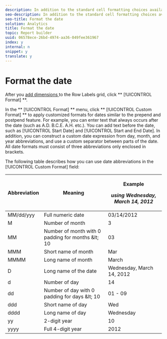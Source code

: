 ```yaml
---
description: In addition to the standard cell formatting choices available through Excel's Format > Cells (Ctrl+1) feature, you can apply limited formatting to cell ranges with report builder. These formatting choices depend on the metric you have chosen.
seo-description: In addition to the standard cell formatting choices available through Excel's Format > Cells (Ctrl+1) feature, you can apply limited formatting to cell ranges with report builder. These formatting choices depend on the metric you have chosen.
seo-title: Format the date
solution: Analytics
title: Format the date
topic: Report builder
uuid: 06578ece-26bd-4974-aa36-049fee361967
index: y
internal: n
snippet: y
translate: y
---
```


# Format the date

After you [ add dimensions ](../../report_builder_bucket/layout/metrics_dimensions/t_add_metrics_and_dimensions.md#task_E3F520C020F64C5A96DC5C96FEF71FC4) to the Row Labels grid, click ** [!UICONTROL  Format] **. 

In the ** [!UICONTROL  Format] ** menu, click ** [!UICONTROL  Custom Format] ** to apply customized formats for dates similar to the prepend and postpend feature. For example, you can enter text that always occurs after the date (such as A.D. B.C.E. A.H. etc.). You can add text before the date, such as [!UICONTROL  Start Date] and [!UICONTROL  Start and End Date]. In addition, you can construct a custom date expression from day, month, and year abbreviations, and use a custom separator between parts of the date. All date formats must consist of three abbreviations only enclosed in brackets. 

The following table describes how you can use date abbreviations in the [!UICONTROL  Custom Format] field: 

<table id="table_FE187AC9225648DA90AA1BD9D59C67FD"> 
 <thead> 
  <tr> 
   <th class="entry"> <p>Abbreviation </p> </th> 
   <th class="entry"> <p>Meaning </p> </th> 
   <th class="entry"> <p>Example </p> <p> <i>using Wednesday, March 14, 2012</i> </p> </th> 
  </tr> 
 </thead>
 <tbody> 
  <tr> 
   <td> MM/dd/yyy </td> 
   <td> Full numeric date </td> 
   <td> 03/14/2012 </td> 
  </tr> 
  <tr> 
   <td> M </td> 
   <td> Number of month </td> 
   <td> 3 </td> 
  </tr> 
  <tr> 
   <td> MM </td> 
   <td> Number of month with 0 padding for months &amp;lt; 10 </td> 
   <td> 03 </td> 
  </tr> 
  <tr> 
   <td> MMM </td> 
   <td> Short name of month </td> 
   <td> Mar </td> 
  </tr> 
  <tr> 
   <td> MMMM </td> 
   <td> Long name of month </td> 
   <td> March </td> 
  </tr> 
  <tr> 
   <td> D </td> 
   <td> Long name of the date </td> 
   <td> Wednesday, March 14, 2012 </td> 
  </tr> 
  <tr> 
   <td> d </td> 
   <td> Number of day </td> 
   <td> 14 </td> 
  </tr> 
  <tr> 
   <td> dd </td> 
   <td> Number of day with 0 padding for days &amp;lt; 10 </td> 
   <td> 01 - 09 </td> 
  </tr> 
  <tr> 
   <td> ddd </td> 
   <td> Short name of day </td> 
   <td> Wed </td> 
  </tr> 
  <tr> 
   <td> dddd </td> 
   <td> Long name of day </td> 
   <td> Wednesday </td> 
  </tr> 
  <tr> 
   <td> yy </td> 
   <td> 2-digit year </td> 
   <td> 10 </td> 
  </tr> 
  <tr> 
   <td> yyyy </td> 
   <td> Full 4-digit year </td> 
   <td> 2012 </td> 
  </tr> 
 </tbody> 
</table>

